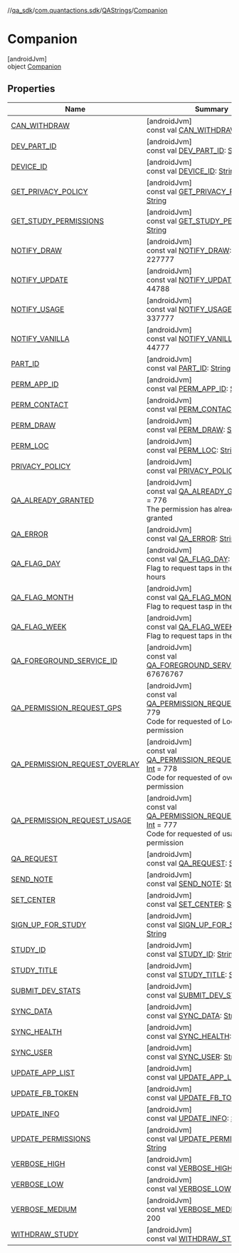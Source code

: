 //[qa_sdk](../../../../index.md)/[com.quantactions.sdk](../../index.md)/[QAStrings](../index.md)/[Companion](index.md)

# Companion

[androidJvm]\
object [Companion](index.md)

## Properties

| Name | Summary |
|---|---|
| [CAN_WITHDRAW](-c-a-n_-w-i-t-h-d-r-a-w.md) | [androidJvm]<br>const val [CAN_WITHDRAW](-c-a-n_-w-i-t-h-d-r-a-w.md): [String](https://kotlinlang.org/api/latest/jvm/stdlib/kotlin/-string/index.html) |
| [DEV_PART_ID](-d-e-v_-p-a-r-t_-i-d.md) | [androidJvm]<br>const val [DEV_PART_ID](-d-e-v_-p-a-r-t_-i-d.md): [String](https://kotlinlang.org/api/latest/jvm/stdlib/kotlin/-string/index.html) |
| [DEVICE_ID](-d-e-v-i-c-e_-i-d.md) | [androidJvm]<br>const val [DEVICE_ID](-d-e-v-i-c-e_-i-d.md): [String](https://kotlinlang.org/api/latest/jvm/stdlib/kotlin/-string/index.html) |
| [GET_PRIVACY_POLICY](-g-e-t_-p-r-i-v-a-c-y_-p-o-l-i-c-y.md) | [androidJvm]<br>const val [GET_PRIVACY_POLICY](-g-e-t_-p-r-i-v-a-c-y_-p-o-l-i-c-y.md): [String](https://kotlinlang.org/api/latest/jvm/stdlib/kotlin/-string/index.html) |
| [GET_STUDY_PERMISSIONS](-g-e-t_-s-t-u-d-y_-p-e-r-m-i-s-s-i-o-n-s.md) | [androidJvm]<br>const val [GET_STUDY_PERMISSIONS](-g-e-t_-s-t-u-d-y_-p-e-r-m-i-s-s-i-o-n-s.md): [String](https://kotlinlang.org/api/latest/jvm/stdlib/kotlin/-string/index.html) |
| [NOTIFY_DRAW](-n-o-t-i-f-y_-d-r-a-w.md) | [androidJvm]<br>const val [NOTIFY_DRAW](-n-o-t-i-f-y_-d-r-a-w.md): [Int](https://kotlinlang.org/api/latest/jvm/stdlib/kotlin/-int/index.html) = 227777 |
| [NOTIFY_UPDATE](-n-o-t-i-f-y_-u-p-d-a-t-e.md) | [androidJvm]<br>const val [NOTIFY_UPDATE](-n-o-t-i-f-y_-u-p-d-a-t-e.md): [Int](https://kotlinlang.org/api/latest/jvm/stdlib/kotlin/-int/index.html) = 44788 |
| [NOTIFY_USAGE](-n-o-t-i-f-y_-u-s-a-g-e.md) | [androidJvm]<br>const val [NOTIFY_USAGE](-n-o-t-i-f-y_-u-s-a-g-e.md): [Int](https://kotlinlang.org/api/latest/jvm/stdlib/kotlin/-int/index.html) = 337777 |
| [NOTIFY_VANILLA](-n-o-t-i-f-y_-v-a-n-i-l-l-a.md) | [androidJvm]<br>const val [NOTIFY_VANILLA](-n-o-t-i-f-y_-v-a-n-i-l-l-a.md): [Int](https://kotlinlang.org/api/latest/jvm/stdlib/kotlin/-int/index.html) = 44777 |
| [PART_ID](-p-a-r-t_-i-d.md) | [androidJvm]<br>const val [PART_ID](-p-a-r-t_-i-d.md): [String](https://kotlinlang.org/api/latest/jvm/stdlib/kotlin/-string/index.html) |
| [PERM_APP_ID](-p-e-r-m_-a-p-p_-i-d.md) | [androidJvm]<br>const val [PERM_APP_ID](-p-e-r-m_-a-p-p_-i-d.md): [String](https://kotlinlang.org/api/latest/jvm/stdlib/kotlin/-string/index.html) |
| [PERM_CONTACT](-p-e-r-m_-c-o-n-t-a-c-t.md) | [androidJvm]<br>const val [PERM_CONTACT](-p-e-r-m_-c-o-n-t-a-c-t.md): [String](https://kotlinlang.org/api/latest/jvm/stdlib/kotlin/-string/index.html) |
| [PERM_DRAW](-p-e-r-m_-d-r-a-w.md) | [androidJvm]<br>const val [PERM_DRAW](-p-e-r-m_-d-r-a-w.md): [String](https://kotlinlang.org/api/latest/jvm/stdlib/kotlin/-string/index.html) |
| [PERM_LOC](-p-e-r-m_-l-o-c.md) | [androidJvm]<br>const val [PERM_LOC](-p-e-r-m_-l-o-c.md): [String](https://kotlinlang.org/api/latest/jvm/stdlib/kotlin/-string/index.html) |
| [PRIVACY_POLICY](-p-r-i-v-a-c-y_-p-o-l-i-c-y.md) | [androidJvm]<br>const val [PRIVACY_POLICY](-p-r-i-v-a-c-y_-p-o-l-i-c-y.md): [String](https://kotlinlang.org/api/latest/jvm/stdlib/kotlin/-string/index.html) |
| [QA_ALREADY_GRANTED](-q-a_-a-l-r-e-a-d-y_-g-r-a-n-t-e-d.md) | [androidJvm]<br>const val [QA_ALREADY_GRANTED](-q-a_-a-l-r-e-a-d-y_-g-r-a-n-t-e-d.md): [Int](https://kotlinlang.org/api/latest/jvm/stdlib/kotlin/-int/index.html) = 776<br>The permission has already been granted |
| [QA_ERROR](-q-a_-e-r-r-o-r.md) | [androidJvm]<br>const val [QA_ERROR](-q-a_-e-r-r-o-r.md): [String](https://kotlinlang.org/api/latest/jvm/stdlib/kotlin/-string/index.html) |
| [QA_FLAG_DAY](-q-a_-f-l-a-g_-d-a-y.md) | [androidJvm]<br>const val [QA_FLAG_DAY](-q-a_-f-l-a-g_-d-a-y.md): [Int](https://kotlinlang.org/api/latest/jvm/stdlib/kotlin/-int/index.html) = 24<br>Flag to request taps in the last 24 hours |
| [QA_FLAG_MONTH](-q-a_-f-l-a-g_-m-o-n-t-h.md) | [androidJvm]<br>const val [QA_FLAG_MONTH](-q-a_-f-l-a-g_-m-o-n-t-h.md): [Int](https://kotlinlang.org/api/latest/jvm/stdlib/kotlin/-int/index.html) = 30<br>Flag to request tasp in the last 30 days |
| [QA_FLAG_WEEK](-q-a_-f-l-a-g_-w-e-e-k.md) | [androidJvm]<br>const val [QA_FLAG_WEEK](-q-a_-f-l-a-g_-w-e-e-k.md): [Int](https://kotlinlang.org/api/latest/jvm/stdlib/kotlin/-int/index.html) = 7<br>Flag to request taps in the last 7 days |
| [QA_FOREGROUND_SERVICE_ID](-q-a_-f-o-r-e-g-r-o-u-n-d_-s-e-r-v-i-c-e_-i-d.md) | [androidJvm]<br>const val [QA_FOREGROUND_SERVICE_ID](-q-a_-f-o-r-e-g-r-o-u-n-d_-s-e-r-v-i-c-e_-i-d.md): [Int](https://kotlinlang.org/api/latest/jvm/stdlib/kotlin/-int/index.html) = 67676767 |
| [QA_PERMISSION_REQUEST_GPS](-q-a_-p-e-r-m-i-s-s-i-o-n_-r-e-q-u-e-s-t_-g-p-s.md) | [androidJvm]<br>const val [QA_PERMISSION_REQUEST_GPS](-q-a_-p-e-r-m-i-s-s-i-o-n_-r-e-q-u-e-s-t_-g-p-s.md): [Int](https://kotlinlang.org/api/latest/jvm/stdlib/kotlin/-int/index.html) = 779<br>Code for requested of Location permission |
| [QA_PERMISSION_REQUEST_OVERLAY](-q-a_-p-e-r-m-i-s-s-i-o-n_-r-e-q-u-e-s-t_-o-v-e-r-l-a-y.md) | [androidJvm]<br>const val [QA_PERMISSION_REQUEST_OVERLAY](-q-a_-p-e-r-m-i-s-s-i-o-n_-r-e-q-u-e-s-t_-o-v-e-r-l-a-y.md): [Int](https://kotlinlang.org/api/latest/jvm/stdlib/kotlin/-int/index.html) = 778<br>Code for requested of overlay permission |
| [QA_PERMISSION_REQUEST_USAGE](-q-a_-p-e-r-m-i-s-s-i-o-n_-r-e-q-u-e-s-t_-u-s-a-g-e.md) | [androidJvm]<br>const val [QA_PERMISSION_REQUEST_USAGE](-q-a_-p-e-r-m-i-s-s-i-o-n_-r-e-q-u-e-s-t_-u-s-a-g-e.md): [Int](https://kotlinlang.org/api/latest/jvm/stdlib/kotlin/-int/index.html) = 777<br>Code for requested of usage permission |
| [QA_REQUEST](-q-a_-r-e-q-u-e-s-t.md) | [androidJvm]<br>const val [QA_REQUEST](-q-a_-r-e-q-u-e-s-t.md): [String](https://kotlinlang.org/api/latest/jvm/stdlib/kotlin/-string/index.html) |
| [SEND_NOTE](-s-e-n-d_-n-o-t-e.md) | [androidJvm]<br>const val [SEND_NOTE](-s-e-n-d_-n-o-t-e.md): [String](https://kotlinlang.org/api/latest/jvm/stdlib/kotlin/-string/index.html) |
| [SET_CENTER](-s-e-t_-c-e-n-t-e-r.md) | [androidJvm]<br>const val [SET_CENTER](-s-e-t_-c-e-n-t-e-r.md): [String](https://kotlinlang.org/api/latest/jvm/stdlib/kotlin/-string/index.html) |
| [SIGN_UP_FOR_STUDY](-s-i-g-n_-u-p_-f-o-r_-s-t-u-d-y.md) | [androidJvm]<br>const val [SIGN_UP_FOR_STUDY](-s-i-g-n_-u-p_-f-o-r_-s-t-u-d-y.md): [String](https://kotlinlang.org/api/latest/jvm/stdlib/kotlin/-string/index.html) |
| [STUDY_ID](-s-t-u-d-y_-i-d.md) | [androidJvm]<br>const val [STUDY_ID](-s-t-u-d-y_-i-d.md): [String](https://kotlinlang.org/api/latest/jvm/stdlib/kotlin/-string/index.html) |
| [STUDY_TITLE](-s-t-u-d-y_-t-i-t-l-e.md) | [androidJvm]<br>const val [STUDY_TITLE](-s-t-u-d-y_-t-i-t-l-e.md): [String](https://kotlinlang.org/api/latest/jvm/stdlib/kotlin/-string/index.html) |
| [SUBMIT_DEV_STATS](-s-u-b-m-i-t_-d-e-v_-s-t-a-t-s.md) | [androidJvm]<br>const val [SUBMIT_DEV_STATS](-s-u-b-m-i-t_-d-e-v_-s-t-a-t-s.md): [String](https://kotlinlang.org/api/latest/jvm/stdlib/kotlin/-string/index.html) |
| [SYNC_DATA](-s-y-n-c_-d-a-t-a.md) | [androidJvm]<br>const val [SYNC_DATA](-s-y-n-c_-d-a-t-a.md): [String](https://kotlinlang.org/api/latest/jvm/stdlib/kotlin/-string/index.html) |
| [SYNC_HEALTH](-s-y-n-c_-h-e-a-l-t-h.md) | [androidJvm]<br>const val [SYNC_HEALTH](-s-y-n-c_-h-e-a-l-t-h.md): [String](https://kotlinlang.org/api/latest/jvm/stdlib/kotlin/-string/index.html) |
| [SYNC_USER](-s-y-n-c_-u-s-e-r.md) | [androidJvm]<br>const val [SYNC_USER](-s-y-n-c_-u-s-e-r.md): [String](https://kotlinlang.org/api/latest/jvm/stdlib/kotlin/-string/index.html) |
| [UPDATE_APP_LIST](-u-p-d-a-t-e_-a-p-p_-l-i-s-t.md) | [androidJvm]<br>const val [UPDATE_APP_LIST](-u-p-d-a-t-e_-a-p-p_-l-i-s-t.md): [String](https://kotlinlang.org/api/latest/jvm/stdlib/kotlin/-string/index.html) |
| [UPDATE_FB_TOKEN](-u-p-d-a-t-e_-f-b_-t-o-k-e-n.md) | [androidJvm]<br>const val [UPDATE_FB_TOKEN](-u-p-d-a-t-e_-f-b_-t-o-k-e-n.md): [String](https://kotlinlang.org/api/latest/jvm/stdlib/kotlin/-string/index.html) |
| [UPDATE_INFO](-u-p-d-a-t-e_-i-n-f-o.md) | [androidJvm]<br>const val [UPDATE_INFO](-u-p-d-a-t-e_-i-n-f-o.md): [String](https://kotlinlang.org/api/latest/jvm/stdlib/kotlin/-string/index.html) |
| [UPDATE_PERMISSIONS](-u-p-d-a-t-e_-p-e-r-m-i-s-s-i-o-n-s.md) | [androidJvm]<br>const val [UPDATE_PERMISSIONS](-u-p-d-a-t-e_-p-e-r-m-i-s-s-i-o-n-s.md): [String](https://kotlinlang.org/api/latest/jvm/stdlib/kotlin/-string/index.html) |
| [VERBOSE_HIGH](-v-e-r-b-o-s-e_-h-i-g-h.md) | [androidJvm]<br>const val [VERBOSE_HIGH](-v-e-r-b-o-s-e_-h-i-g-h.md): [Int](https://kotlinlang.org/api/latest/jvm/stdlib/kotlin/-int/index.html) = 300 |
| [VERBOSE_LOW](-v-e-r-b-o-s-e_-l-o-w.md) | [androidJvm]<br>const val [VERBOSE_LOW](-v-e-r-b-o-s-e_-l-o-w.md): [Int](https://kotlinlang.org/api/latest/jvm/stdlib/kotlin/-int/index.html) = 100 |
| [VERBOSE_MEDIUM](-v-e-r-b-o-s-e_-m-e-d-i-u-m.md) | [androidJvm]<br>const val [VERBOSE_MEDIUM](-v-e-r-b-o-s-e_-m-e-d-i-u-m.md): [Int](https://kotlinlang.org/api/latest/jvm/stdlib/kotlin/-int/index.html) = 200 |
| [WITHDRAW_STUDY](-w-i-t-h-d-r-a-w_-s-t-u-d-y.md) | [androidJvm]<br>const val [WITHDRAW_STUDY](-w-i-t-h-d-r-a-w_-s-t-u-d-y.md): [String](https://kotlinlang.org/api/latest/jvm/stdlib/kotlin/-string/index.html) |
